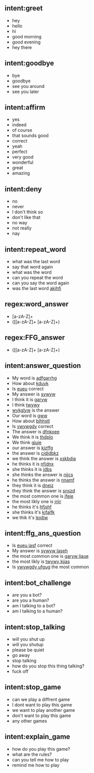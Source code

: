 ## intent:greet
- hey
- hello
- hi
- good morning
- good evening
- hey there

## intent:goodbye
- bye
- goodbye
- see you around
- see you later

## intent:affirm
- yes
- indeed
- of course
- that sounds good
- correct
- yeah
- perfect
- very good
- wonderful
- great
- amazing

## intent:deny
- no
- never
- I don't think so
- don't like that
- no way
- not really
- nay

## intent:repeat_word
- what was the last word
- say that word again
- what was the word
- can you repeat the word
- can you say the word again
- was the last word [akjhfi](word_answer)

## regex:word_answer
- [a-zA-Z]+
- ([[a-zA-Z]+ [a-zA-Z]+)

## regex:FFG_answer
- ([[a-zA-Z]+ [a-zA-Z]+)

## intent:answer_question
- My word is [adfgarrhg](word_answer)
- How about [kduyk](word_answer)
- Is [eueu](word_answer) correct
- My answer is [sywyw](word_answer)
- I think it is [garyw](word_answer)
- I think [twywy](word_answer)
- [wykglyw](word_answer) is the answer
- Our word is [gww](word_answer)
- How about [bjhhstl](word_answer)
- Is [ywywgdy](word_answer) correct
- The answer is [dfnkoee](word_answer)
- We think it is [thdplo](word_answer)
- We think [gjuie](word_answer)
- our answer is [kjzffg](word_answer)
- the answer is [cjdjdbkz](word_answer)
- we think the answer is [xskbdia](word_answer)
- he thinks it is [nfjdnx](word_answer)
- she thinks it is [jdbs](word_answer)
- she thinks the answer is [nijcs](word_answer)
- he thinks the answer is [nnamf](word_answer)
- they think it is [dnejz](word_answer)
- they think the answer is [snszd](word_answer)
- the most common one is [jfeie](word_answer)
- the most likly one is [jrjir](word_answer)
- he thinks it's [hfjshf](word_answer)
- she thinks it's [kjfalfk](word_answer)
- we thik it's [lpjdjw](word_answer)

## intent:ffg_ans_question
- Is [eueu jasf](FFG_answer) correct
- My answer is [sywyw laseh](FFG_answer)
- the most common one is [garyw liaue](FFG_answer)
- the most likly is [twywy kjjas](FFG_answer)
- Is [ywywgdy ufgug](FFG_answer) the most common

## intent:bot_challenge
- are you a bot?
- are you a human?
- am I talking to a bot?
- am I talking to a human?

## intent:stop_talking
- will you shut up
- will you shutup
- please be quiet
- go away
- stop talking
- how do you stop this thing talking?
- fuck off

## intent:stop_game
- can we play a diffrent game
- I dont want to play this game
- we want to play another game
- don't want to play this game
- any other games

## intent:explain_game
- how do you play this game?
- what are the rules?
- can you tell me how to play
- remind me how to play

